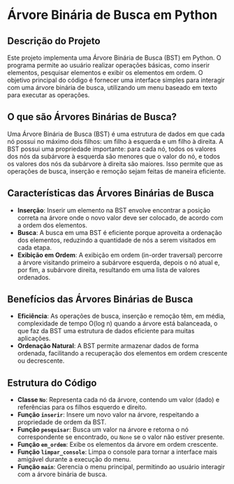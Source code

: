 # Árvore Binária de Busca em Python

## Descrição do Projeto

Este projeto implementa uma Árvore Binária de Busca (BST) em Python. O programa permite ao usuário realizar operações básicas, como inserir elementos, pesquisar elementos e exibir os elementos em ordem. O objetivo principal do código é fornecer uma interface simples para interagir com uma árvore binária de busca, utilizando um menu baseado em texto para executar as operações.

## O que são Árvores Binárias de Busca?

Uma Árvore Binária de Busca (BST) é uma estrutura de dados em que cada nó possui no máximo dois filhos: um filho à esquerda e um filho à direita. A BST possui uma propriedade importante: para cada nó, todos os valores dos nós da subárvore à esquerda são menores que o valor do nó, e todos os valores dos nós da subárvore à direita são maiores. Isso permite que as operações de busca, inserção e remoção sejam feitas de maneira eficiente.

## Características das Árvores Binárias de Busca 

- **Inserção**: Inserir um elemento na BST envolve encontrar a posição correta na árvore onde o novo valor deve ser colocado, de acordo com a ordem dos elementos.
- **Busca**: A busca em uma BST é eficiente porque aproveita a ordenação dos elementos, reduzindo a quantidade de nós a serem visitados em cada etapa.
- **Exibição em Ordem**: A exibição em ordem (in-order traversal) percorre a árvore visitando primeiro a subárvore esquerda, depois o nó atual e, por fim, a subárvore direita, resultando em uma lista de valores ordenados.

## Benefícios das Árvores Binárias de Busca

- **Eficiência**: As operações de busca, inserção e remoção têm, em média, complexidade de tempo O(log n) quando a árvore está balanceada, o que faz da BST uma estrutura de dados eficiente para muitas aplicações.
- **Ordenação Natural**: A BST permite armazenar dados de forma ordenada, facilitando a recuperação dos elementos em ordem crescente ou decrescente.

## Estrutura do Código

- **Classe `No`**: Representa cada nó da árvore, contendo um valor (dado) e referências para os filhos esquerdo e direito.
- **Função `inserir`**: Insere um novo valor na árvore, respeitando a propriedade de ordem da BST.
- **Função `pesquisar`**: Busca um valor na árvore e retorna o nó correspondente se encontrado, ou `None` se o valor não estiver presente.
- **Função `em_ordem`**: Exibe os elementos da árvore em ordem crescente.
- **Função `limpar_console`**: Limpa o console para tornar a interface mais amigável durante a execução do menu.
- **Função `main`**: Gerencia o menu principal, permitindo ao usuário interagir com a árvore binária de busca.
